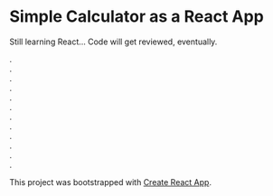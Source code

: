 # Simple Calculator as a React App

Still learning React... Code will get reviewed, eventually.

.<br>.<br>.<br>.<br>.<br>.<br>.<br>.<br>.<br>.<br>.<br>.<br>


This project was bootstrapped with [Create React App](https://github.com/facebook/create-react-app).
